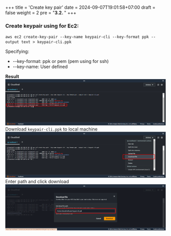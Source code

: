 +++
title = 'Create key pair'
date = 2024-09-07T19:01:58+07:00
draft = false
weight = 2
pre = "<b>3.2. </b>"
+++

### Create keypair using for Ec2:


```console
aws ec2 create-key-pair --key-name keypair-cli --key-format ppk --output text > keypair-cli.ppk
```

Specifying:
- --key-format: ppk or pem (pem using for ssh)
- --key-name: User defined

**Result**
![alt text](image-27.png)
Download ```keypair-cli.ppk``` to local machine
![alt text](image-28.png)
Enter path and click download
  ![alt text](image-29.png)




